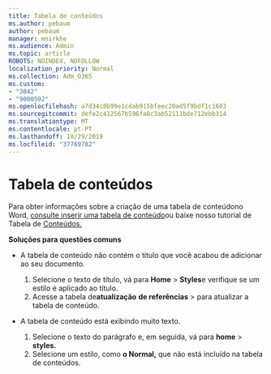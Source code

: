 ```yaml
---
title: Tabela de conteúdos
ms.author: pebaum
author: pebaum
manager: mnirkhe
ms.audience: Admin
ms.topic: article
ROBOTS: NOINDEX, NOFOLLOW
localization_priority: Normal
ms.collection: Adm_O365
ms.custom:
- "3042"
- "9000592"
ms.openlocfilehash: a7d34c8b99e1cdab915bfeec20ad5f9bdf1c1603
ms.sourcegitcommit: defe2c412567b596fa8c3ab52111bde712ebb314
ms.translationtype: MT
ms.contentlocale: pt-PT
ms.lasthandoff: 10/29/2019
ms.locfileid: "37769782"
---
```

# <a name="table-of-contents"></a>Tabela de conteúdos

Para obter informações sobre a criação de uma tabela de conteúdono Word, [consulte inserir uma tabela de conteúdo](https://support.office.com/article/882e8564-0edb-435e-84b5-1d8552ccf0c0)ou baixe nosso tutorial de Tabela de [Conteúdos.](https://go.microsoft.com/fwlink/?linkid=2065106)

**Soluções para questões comuns**

- A tabela de conteúdo não contém o título que você acabou de adicionar ao seu documento.
  1. Selecione o texto de título, vá para **Home** > **Styles**e verifique se um estilo é aplicado ao título.
  2. Acesse a tabela de**atualização** **de referências** > para atualizar a tabela de conteúdo.

- A tabela de conteúdo está exibindo muito texto. 
  1. Selecione o texto do parágrafo e, em seguida, vá para **home** > **styles.**
  2. Selecione um estilo, como **o Normal,** que não está incluído na tabela de conteúdos.